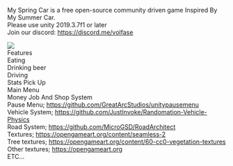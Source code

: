 My Spring Car is a free open-source community driven game Inspired By My Summer Car.  
Please use unity 2019.3.7f1 or later   
Join our discord: https://discord.me/volfase  

[![](https://i.ibb.co/QF69qTX/Screenshot-from-2020-01-28-22-03-29.png)](https://www.youtube.com/watch?v=Un4r-O9YKGk&feature=youtu.be)  
Features  
Eating  
Drinking beer  
Driving  
Stats
Pick Up  
Main Menu    
Money Job And Shop System  
Pause Menu; https://github.com/GreatArcStudios/unitypausemenu  
Vehicle System; https://github.com/JustInvoke/Randomation-Vehicle-Physics  
Road System; https://github.com/MicroGSD/RoadArchitect  
Textures; https://opengameart.org/content/seamless-2  
Tree textures; https://opengameart.org/content/60-cc0-vegetation-textures  
Other textures; https://opengameart.org  
ETC...  
